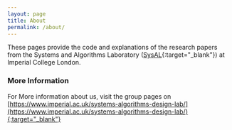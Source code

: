 ```yaml
---
layout: page
title: About
permalink: /about/
---
```


These pages provide the code and explanations of the research papers from the Systems and Algorithms Laboratory ([SysAL](https://www.imperial.ac.uk/ImperialSysAL/){:target="_blank"}) at Imperial College London.

### More Information

For More information about us, visit the group pages on [https://www.imperial.ac.uk/systems-algorithms-design-lab/](https://www.imperial.ac.uk/systems-algorithms-design-lab/){:target="_blank"}
